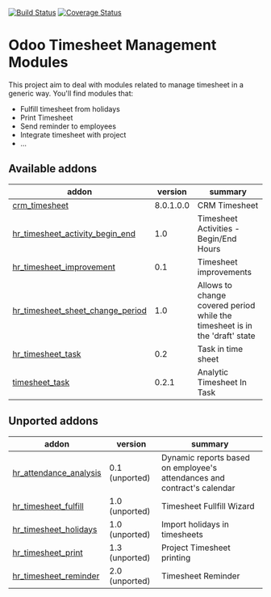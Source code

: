 [![Build Status](https://travis-ci.org/OCA/hr-timesheet.svg?branch=8.0)](https://travis-ci.org/OCA/hr-timesheet)
[![Coverage Status](https://coveralls.io/repos/OCA/hr-timesheet/badge.png?branch=8.0)](https://coveralls.io/r/OCA/hr-timesheet?branch=8.0)

Odoo Timesheet Management Modules
=================================

This project aim to deal with modules related to manage timesheet in a generic 
way. You'll find modules that:

 - Fulfill timesheet from holidays
 - Print Timesheet
 - Send reminder to employees
 - Integrate timesheet with project
 - ...


[//]: # (addons)
Available addons
----------------
addon | version | summary
--- | --- | ---
[crm_timesheet](crm_timesheet/) | 8.0.1.0.0 | CRM Timesheet
[hr_timesheet_activity_begin_end](hr_timesheet_activity_begin_end/) | 1.0 | Timesheet Activities - Begin/End Hours
[hr_timesheet_improvement](hr_timesheet_improvement/) | 0.1 | Timesheet improvements
[hr_timesheet_sheet_change_period](hr_timesheet_sheet_change_period/) | 1.0 | Allows to change covered period while the timesheet is in the 'draft' state
[hr_timesheet_task](hr_timesheet_task/) | 0.2 | Task in time sheet
[timesheet_task](timesheet_task/) | 0.2.1 | Analytic Timesheet In Task

Unported addons
---------------
addon | version | summary
--- | --- | ---
[hr_attendance_analysis](__unported__/hr_attendance_analysis/) | 0.1 (unported) | Dynamic reports based on employee's attendances and contract's calendar
[hr_timesheet_fulfill](__unported__/hr_timesheet_fulfill/) | 1.0 (unported) | Timesheet Fullfill Wizard
[hr_timesheet_holidays](__unported__/hr_timesheet_holidays/) | 1.0 (unported) | Import holidays in timesheets
[hr_timesheet_print](__unported__/hr_timesheet_print/) | 1.3 (unported) | Project Timesheet printing
[hr_timesheet_reminder](__unported__/hr_timesheet_reminder/) | 2.0 (unported) | Timesheet Reminder

[//]: # (end addons)
